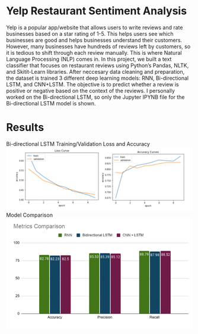 # Yelp Restaurant Sentiment Analysis

Yelp is a popular app/website that allows users to write reviews and rate businesses based on a star rating of 1-5.  This helps users see which businesses are good and helps businesses understand their customers. However, many businesses have hundreds of reviews left by customers, so it is tedious to shift through each review manually. This is where Natural Language Processing (NLP) comes in. In this project, we built a text classifier that focuses on restaurant reviews using Python’s Pandas, NLTK, and Skitit-Learn libraries.  After neccesary data cleaning and preparation, the dataset is trained 3 different deep learning models: RNN, Bi-directional LSTM, and CNN+LSTM.  The objective is to predict whether a review is positive or negative based on the context of the reviews. I personally worked on the Bi-directional LSTM, so only the Jupyter IPYNB file for the Bi-directional LSTM model is shown.  

# Results 

Bi-directional LSTM Training/Validation Loss and Accuracy
![alt text](https://github.com/kristienguyen100/Yelp_NLP_Restaurants/blob/main/Pics/Bi-directional%20LSTM%20result.png)
Model Comparison
![alt text](https://github.com/kristienguyen100/Yelp_NLP_Restaurants/blob/main/Pics/Model%20Comparison.png)
